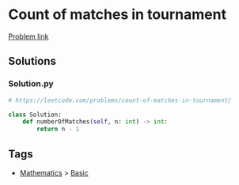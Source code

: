 # Count of matches in tournament

[Problem link](https://leetcode.com/problems/count-of-matches-in-tournament/)

## Solutions


### Solution.py
```py
# https://leetcode.com/problems/count-of-matches-in-tournament/

class Solution:
    def numberOfMatches(self, n: int) -> int:
        return n - 1
```
## Tags

* [Mathematics](/Collections/mathematics.md#mathematics) > [Basic](/Collections/mathematics.md#basic)
